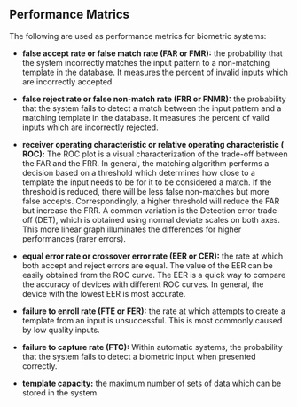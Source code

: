 ## Performance Matrics ##
The following are used as performance metrics for biometric systems:

  * **false accept rate or false match rate (FAR or FMR):** the probability that the system incorrectly matches the input pattern to a non-matching template in the database. It measures the percent of invalid inputs which are incorrectly accepted.

  * **false reject rate or false non-match rate (FRR or FNMR):** the probability that the system fails to detect a match between the input pattern and a matching template in the database. It measures the percent of valid inputs which are incorrectly rejected.

  * **receiver operating characteristic or relative operating characteristic ( ROC):** The ROC plot is a visual characterization of the trade-off between the FAR and the FRR. In general, the matching algorithm performs a decision based on a threshold which determines how close to a template the input needs to be for it to be considered a match. If the threshold is reduced, there will be less false non-matches but more false accepts. Correspondingly, a higher threshold will reduce the FAR but increase the FRR. A common variation is the Detection error trade-off (DET), which is obtained using normal deviate scales on both axes. This more linear graph illuminates the differences for higher performances (rarer errors).

  * **equal error rate or crossover error rate (EER or CER):** the rate at which both accept and reject errors are equal. The value of the EER can be easily obtained from the ROC curve. The EER is a quick way to compare the accuracy of devices with different ROC curves. In general, the device with the lowest EER is most accurate.

  * **failure to enroll rate (FTE or FER):** the rate at which attempts to create a template from an input is unsuccessful. This is most commonly caused by low quality inputs.

  * **failure to capture rate (FTC):** Within automatic systems, the probability that the system fails to detect a biometric input when presented correctly.

  * **template capacity:** the maximum number of sets of data which can be stored in the system.